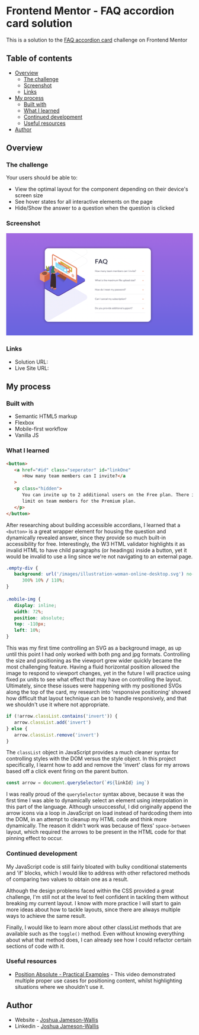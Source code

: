 # Frontend Mentor - FAQ accordion card solution

This is a solution to the [FAQ accordion card](https://www.frontendmentor.io/challenges/faq-accordion-card-XlyjD0Oam) challenge on Frontend Mentor

## Table of contents

-  [Overview](#overview)
   -  [The challenge](#the-challenge)
   -  [Screenshot](#screenshot)
   -  [Links](#links)
-  [My process](#my-process)
   -  [Built with](#built-with)
   -  [What I learned](#what-i-learned)
   -  [Continued development](#continued-development)
   -  [Useful resources](#useful-resources)
-  [Author](#author)

## Overview

### The challenge

Your users should be able to:

-  View the optimal layout for the component depending on their device's screen size
-  See hover states for all interactive elements on the page
-  Hide/Show the answer to a question when the question is clicked

### Screenshot

![](./Screenshot.png)

### Links

-  Solution URL:
-  Live Site URL:

## My process

### Built with

-  Semantic HTML5 markup
-  Flexbox
-  Mobile-first workflow
-  Vanilla JS

### What I learned

```html
<button>
   <a href="#id" class="seperator" id="linkOne"
      >How many team members can I invite?</a
   >
   <p class="hidden">
      You can invite up to 2 additional users on the Free plan. There is no
      limit on team members for the Premium plan.
   </p>
</button>
```

After researching about building accessible accordians, I learned that a `<button>` is a great wrapper element for housing the question and dynamically revealed answer, since they provide so much built-in accessibility for free. Interestingly, the W3 HTML validator highlights it as invalid HTML to have child paragraphs (or headings) inside a button, yet it would be invalid to use a ling since we're not navigating to an external page.

```css
.empty-div {
   background: url('/images/illustration-woman-online-desktop.svg') no-repeat
      300% 10% / 110%;
}

.mobile-img {
   display: inline;
   width: 72%;
   position: absolute;
   top: -110px;
   left: 10%;
}
```

This was my first time controlling an SVG as a background image, as up until this point I had only worked with both png and jpg formats. Controlling the size and positioning as the viewport grew wider quickly became the most challenging feature. Having a fluid horizontal position allowed the image to respond to viewport changes, yet in the future I will practice using fixed px units to see what effect that may have on controlling the layout. Ultimately, since these issues were happening with my positioned SVGs along the top of the card, my research into 'responsive positioning' showed how difficult that layout technique can be to handle responsively, and that we shouldn't use it where not appropriate.

```js
if (!arrow.classList.contains('invert')) {
   arrow.classList.add('invert')
} else {
   arrow.classList.remove('invert')
}
```

The `classList` object in JavaScript provides a much cleaner syntax for controlling styles with the DOM versus the style object. In this project specifically, I learnt how to add and remove the 'invert' class for my arrows based off a click event firing on the parent button.

```js
const arrow = document.querySelector(`#${linkId} img`)
```

I was really proud of the `querySelector` syntax above, because it was the first time I was able to dynamically select an element using interpolation in this part of the language. Although unsuccessful, I did originally append the arrow icons via a loop in JavaScript on load instead of hardcoding them into the DOM, in an attempt to cleanup my HTML code and think more dynamically. The reason it didn't work was because of flexs' `space-between` layout, which required the arrows to be present in the HTML code for that pinning effect to occur.

### Continued development

My JavaScript code is still fairly bloated with bulky conditional statements and 'if' blocks, which I would like to address with other refactored methods of comparing two values to obtain one as a result.

Although the design problems faced within the CSS provided a great challenge, I'm still not at the level to feel confident in tackling them without breaking my current layout. I know with more practice I will start to gain more ideas about how to tackle layouts, since there are always multiple ways to achieve the same result.

Finally, I would like to learn more about other classList methods that are available such as the `toggle()` method. Even without knowing everything about what that method does, I can already see how I could refactor certain sections of code with it.

### Useful resources

-  [Position Absolute - Practical Examples](https://www.youtube.com/watch?v=lUaw-AA9HnA&ab_channel=KevinPowell) - This video demonstrated multiple proper use cases for positioning content, whilst highlighting situations where we shouldn't use it.

## Author

-  Website - [Joshua Jameson-Wallis](https://joshuajamesonwallis.com)
-  Linkedin - [Joshua Jameson-Wallis](https://www.linkedin.com/in/joshua-jameson-wallis/)
